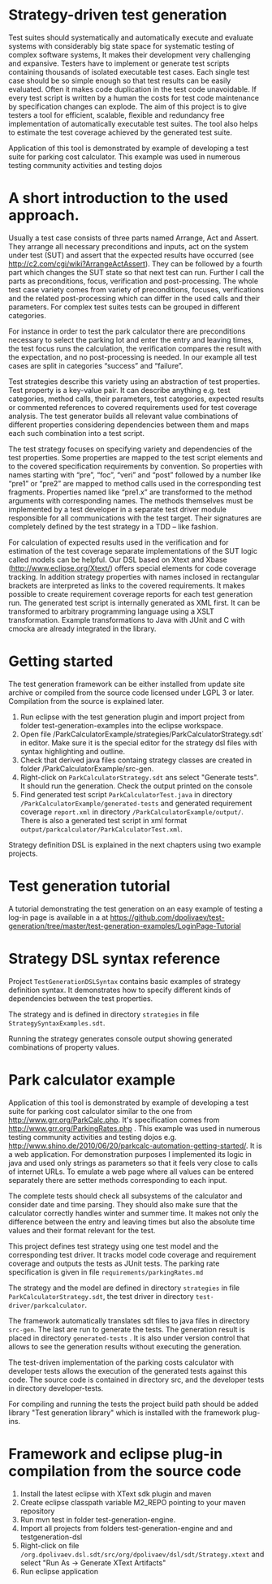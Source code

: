 Strategy-driven test generation
===============================


Test suites should systematically and automatically execute and evaluate systems with considerably big state space for systematic testing of complex software systems, It makes their development very challenging and expansive. Testers have to implement or generate test scripts containing thousands of isolated executable test cases. Each single test case should be so simple enough so that test results can be easily evaluated. Often it makes code duplication in the test code unavoidable. If every test script is written by a human the costs for test code maintenance by specification changes can explode. The aim of this project is to give testers a tool for efficient, scalable, flexible and redundancy free implementation of automatically executable test suites. The tool also helps to estimate the test coverage achieved by the generated test suite.

Application of this tool is demonstrated by example of developing a test suite for parking cost calculator. This example was used in numerous testing community activities and testing dojos

A short introduction to the used approach.
=========================================

Usually a test case consists of three parts named Arrange, Act and Assert. They arrange all necessary preconditions and inputs, act on the system under test (SUT) and assert that the expected results have occurred (see http://c2.com/cgi/wiki?ArrangeActAssert). They can be followed by a fourth part which changes the SUT state so that next test can run. Further I call the parts as preconditions, focus, verification and post-processing. The whole test case variety comes from variety of preconditions, focuses, verifications and the related post-processing which can differ in the used calls and their parameters. For complex test suites tests can be grouped in different categories.

For instance in order to test the park calculator there are preconditions necessary to select the parking lot and enter the entry and leaving times, the test focus runs the calculation, the verification compares the result with the expectation, and no post-processing is needed. In our example all test cases are split in categories “success” and “failure”.

Test strategies describe this variety using an abstraction of test properties. Test property is a key-value pair. It can describe anything e.g. test categories, method calls, their parameters, test categories, expected results or commented references to covered requirements used for test coverage analysis. The test generator builds all relevant value combinations of different properties considering dependencies between them and maps each such combination into a test script.

The test strategy focuses on specifying variety and dependencies of the test properties. Some properties are mapped to the test script elements and to the covered specification requirements by convention. So properties with names starting with “pre”, “foc”, “veri” and “post” followed by a number like “pre1” or “pre2” are mapped to method calls used in the corresponding test fragments. Properties named like “pre1.x” are transformed to the method arguments with corresponding names.  The methods themselves must be implemented by a test developer in a separate test driver module responsible for all communications with the test target. Their signatures are completely defined by the test strategy in a TDD – like fashion.

For calculation of expected results used in the verification and for estimation of the test coverage separate implementations of the SUT logic called models can be helpful. Our DSL based on Xtext and Xbase (http://www.eclipse.org/Xtext/) offers special elements for code coverage tracking. In addition strategy properties with names inclosed in rectangular brackets are interpreted as links to the covered requirements. It makes possible to create requirement coverage reports for each test generation run.
The generated test script is internally generated as XML first. It can be transformed to arbitrary programming language using  a XSLT transformation. Example transformations to Java with JUnit and C with cmocka are already integrated in the library.

Getting started
===============
The test generation framework can be either installed from update site archive or compiled from the source code licensed under LGPL 3 or later. Compilation from the source is explained later.

1. Run eclipse with the test generation plugin and  import project from folder test-generation-examples into the eclipse workspace.
2. Open file /ParkCalculatorExample/strategies/ParkCalculatorStrategy.sdt` in editor. Make sure it is the special editor for the strategy dsl files with syntax highlighting and outline.
3. Check that derived java files containg strategy classes are created in folder /ParkCalculatorExample/src-gen.
4. Right-click on `ParkCalculatorStrategy.sdt` ans select "Generate tests". It should run the generation. Check the output printed on the console
5. Find generated test script `ParkCalculatorTest.java` in directory `/ParkCalculatorExample/generated-tests` and generated requirement coverage `report.xml` in directory `/ParkCalculatorExample/output/`. There is also a generated test script in xml format `output/parkcalculator/ParkCalculatorTest.xml`.

Strategy definition DSL is explained in the next chapters using two example projects.

Test generation tutorial
==========================
A tutorial demonstrating the test generation on an easy example of testing a log-in page is available in a at https://github.com/dpolivaev/test-generation/tree/master/test-generation-examples/LoginPage-Tutorial

Strategy DSL syntax reference
============================

Project `TestGenerationDSLSyntax` contains basic examples of strategy definition syntax. It demonstrates how to specify different kinds of dependencies between the test properties.

The strategy and is defined in directory `strategies` in file `StrategySyntaxExamples.sdt`.

Running the strategy generates console output showing generated combinations of property values.

Park calculator example
===============================

Application of this tool is demonstrated by example of developing a test suite for parking cost calculator similar to the one from http://www.grr.org/ParkCalc.php. It's specification comes from http://www.grr.org/ParkingRates.php . This example was used in numerous testing community activities and testing dojos e.g. http://www.shino.de/2010/06/20/parkcalc-automation-getting-started/.  It is a web application. For demonstration purposes I implemented its logic in java and used only strings as parameters so that it feels very close to calls of internet URLs. To emulate a web page where all values can be entered separately there are setter methods corresponding to each input.

The complete tests should check all subsystems of the calculator and consider date and time parsing. They should also make sure that the calculator correctly handles winter and summer time. It makes not only the difference between the entry and leaving times but also the absolute time values and their format relevant for the test.

This project defines test strategy using one test model and the corresponding test driver. It tracks model code coverage and requirement coverage and outputs the tests as JUnit tests. The parking rate specification is given in file `requirements/parkingRates.md`

The strategy and the model are defined in directory `strategies` in file `ParkCalculatorStrategy.sdt`, the test driver in directory `test-driver/parkcalculator`.

The framework automatically translates sdt files to java files in directory `src-gen`. The last are run to generate the tests. The generation result is placed in directory `generated-tests` . It is also under version control that allows to see the generation results without executing the generation.

The test-driven implementation of the parking costs calculator with developer tests allows the execution of the generated tests against this code. The source code is contained in directory src, and the developer tests in directory developer-tests.

For compiling and running the tests the project build path should be added library "Test generation library" which is installed with the framework plug-ins.


Framework and eclipse plug-in compilation from the source code
=========================================
1. Install the latest eclipse with XText sdk plugin and maven
2. Create eclipse classpath variable M2_REPO pointing to your maven repository
3. Run mvn test in folder test-generation-engine.
4. Import all projects from folders test-generation-engine and and testgeneration-dsl
5. Right-click on file `/org.dpolivaev.dsl.sdt/src/org/dpolivaev/dsl/sdt/Strategy.xtext` and select "Run As -> Generate XText Artifacts"
6. Run eclipse application